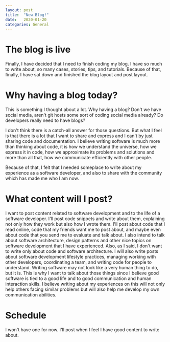 ```yaml
---
layout: post
title:  "New Blog!"
date:   2020-01-20
categories: General
---
```



# The blog is live

Finally, I have decided that I need to finish coding my blog. I have so much to write about, so many cases, stories, tips, and tutorials. Because of that, finally, I have sat down and finished the blog layout and post layout.

# Why having a blog today?

This is something I thought about a lot. Why having a blog? Don't we have social media, aren't git hosts some sort of coding social media already? Do developers really need to have blogs?

I don't think there is a catch-all answer for those questions. But what I feel is that there is a lot that I want to share and express and I can't by just sharing code and documentation.  I believe writing software is much more than thinking about code, it is how we understand the universe, how we express it in code, how we approximate its problems and solutions and more than all that, how we communicate efficiently with other people.

Because of that, I felt that I needed someplace to write about my experience as a software developer, and also to share with the community which has made me who I am now.

# What content will I post?

I want to post content related to software development and to the life of a software developer. 
I'll post code snippets and write about them, explaining not only how they work but also how I wrote them. I'll post about code that I read online, code that my friends want me to post about, and maybe even about code that you send me to evaluate and talk about. I also intend to talk about software architecture, design patterns and other nice topics on software development that I have experienced.
Also, as I said, I don't want to write only about code and software architecture. I will also write posts about software development lifestyle practices, managing working with other developers, coordinating a team, and writing code for people to understand. Writing software may not look like a very human thing to do, but it is. This is why I want to talk about those things since I believe good software is tied to a good life and to good communication and human interaction skills. I believe writing about my experiences on this will not only help others facing similar problems but will also help me develop my own communication abilities.

# Schedule

I won't have one for now. I'll post when I feel I have good content to write about.


